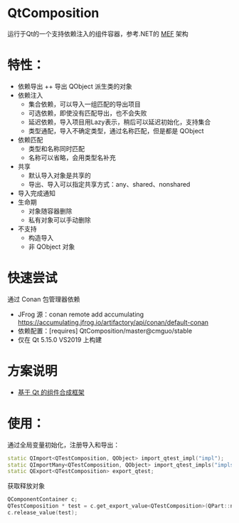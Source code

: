 # QtComposition
运行于Qt的一个支持依赖注入的组件容器，参考.NET的 [MEF](https://docs.microsoft.com/en-us/dotnet/framework/mef/) 架构

# 特性：
+ 依赖导出
++ 导出 QObject 派生类的对象
+ 依赖注入
   + 集合依赖，可以导入一组匹配的导出项目
   + 可选依赖，即使没有匹配导出，也不会失败
   + 延迟依赖，导入项目用Lazy表示，稍后可以延迟初始化，支持集合
   + 类型通配，导入不确定类型，通过名称匹配，但是都是 QObject
+ 依赖匹配
   + 类型和名称同时匹配
   + 名称可以省略，会用类型名补充
+ 共享
   + 默认导入对象是共享的
   + 导出、导入可以指定共享方式：any、shared、nonshared
+ 导入完成通知
+ 生命期
   + 对象随容器删除
   + 私有对象可以手动删除
+ 不支持
   + 构造导入
   + 非 QObject 对象

# 快速尝试
通过 Conan 包管理器依赖
+ JFrog 源：conan remote add accumulating https://accumulating.jfrog.io/artifactory/api/conan/default-conan
+ 依赖配置：[requires] QtComposition/master@cmguo/stable
+ 仅在 Qt 5.15.0 VS2019 上构建

# 方案说明
+ [基于 Qt 的组件合成框架](https://blog.csdn.net/luansxx/article/details/120668676)

# 使用：
通过全局变量初始化，注册导入和导出：
```cpp
static QImport<QTestComposition, QObject> import_qtest_impl("impl");
static QImportMany<QTestComposition, QObject> import_qtest_impls("impls", QPart::nonshared, true);
static QExport<QTestComposition> export_qtest;
```
获取释放对象
```cpp
QComponentContainer c;
QTestComposition * test = c.get_export_value<QTestComposition>(QPart::nonshared);
c.release_value(test);
```

